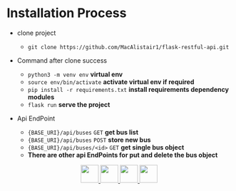 # Installation Process

- clone project

  - `git clone https://github.com/MacAlistair1/flask-restful-api.git`

- Command after clone success

  - `python3 -m venv env` **virtual env**
  - `source env/bin/activate` **activate virtual env if required**
  - `pip install -r requirements.txt` **install requirements dependency modules**
  - `flask run` **serve the project**

- Api EndPoint
  - `{BASE_URI}/api/buses` `GET` **get bus list**
  - `{BASE_URI}/api/buses` `POST` **store new bus**
  - `{BASE_URI}/api/buses/<id>` `GET` **get single bus object**
  - **There are other api EndPoints for put and delete the bus object**

<p align="center">
                   
<a href="mailto:info@jeevenlamichhane.com.np" target="_blank" title="Mail me ">
  
  <img src="https://user-images.githubusercontent.com/57852378/93742512-d8c74800-fc0b-11ea-9e64-ec554be7cd59.png"  width="40" height="40"/>
  
  </a>

   <a href="https://github.com/MacAlistair1" target="_blank" title="Explore Mac's code on github">
  
  <img src="https://user-images.githubusercontent.com/57852378/93742503-d664ee00-fc0b-11ea-8f75-db2448ff01f1.png"  width="40" height="40"/>
</a>
  <a href="https://jeevenlamichhane.com.np/" target="_blank" title="Visit My Website">

  <img src="https://user-images.githubusercontent.com/57852378/93742509-d7961b00-fc0b-11ea-958f-ed7497f3b785.png"  width="40" height="40"/>
  </a>

  <a href="https://np.linkedin.com/in/jeeven-lamichhane-%E2%9A%A1%F0%9F%8C%B9-36647816b" target="_blank" title="View My Profile on linkedin">
  <img src="https://user-images.githubusercontent.com/57852378/93742508-d7961b00-fc0b-11ea-9ed8-7ad7b25b71d8.png"  width="40" height="40"/>
  </a>

</p>
